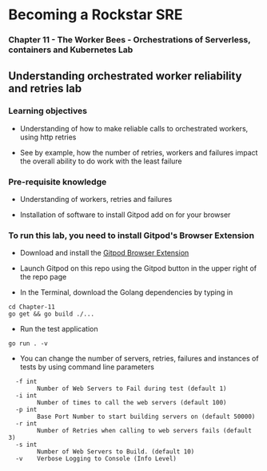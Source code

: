 # Becoming a Rockstar SRE

### Chapter 11 - The Worker Bees - Orchestrations of Serverless, containers and Kubernetes Lab

## Understanding orchestrated worker reliability and retries lab

### Learning objectives

* Understanding of how to make reliable calls to orchestrated workers, using http retries

* See by example, how the number of retries, workers and failures impact the overall ability to do work with the least failure

### Pre-requisite knowledge

* Understanding of workers, retries and failures

* Installation of software to install Gitpod add on for your browser

### To run this lab, you need to install Gitpod's Browser Extension

* Download and install the [Gitpod Browser Extension](https://www.gitpod.io/docs/configure/user-settings/browser-extension)

* Launch Gitpod on this repo using the Gitpod button in the upper right of the repo page

* In the Terminal, download the Golang dependencies by typing in
````
cd Chapter-11
go get && go build ./...
````
* Run the test application
````
go run . -v
````
* You can change the number of servers, retries, failures and instances of tests by using command line parameters
````
  -f int
        Number of Web Servers to Fail during test (default 1)
  -i int
        Number of times to call the web servers (default 100)
  -p int
        Base Port Number to start building servers on (default 50000)
  -r int
        Number of Retries when calling to web servers fails (default 3)
  -s int
        Number of Web Servers to Build. (default 10)
  -v    Verbose Logging to Console (Info Level)
````
